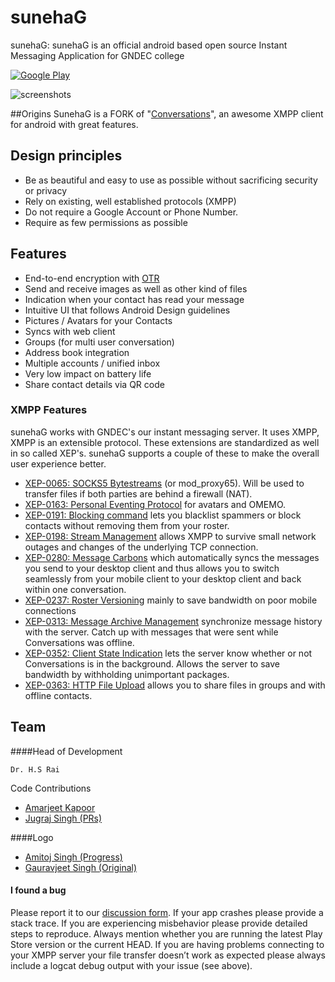 # sunehaG

sunehaG: sunehaG is an official android based open source Instant Messaging Application for GNDEC college

[![Google Play](/google-play-badge.png)](https://play.google.com/store/apps/details?id=in.gndec.sunehag)

![screenshots](https://raw.githubusercontent.com/siacs/Conversations/master/screenshots.png)

##Origins
SunehaG is a FORK of "[Conversations](https://github.com/siacs/Conversations)", an awesome XMPP client for android with great features.

## Design principles

* Be as beautiful and easy to use as possible without sacrificing security or
  privacy
* Rely on existing, well established protocols (XMPP)
* Do not require a Google Account or Phone Number.
* Require as few permissions as possible

## Features

* End-to-end encryption with [OTR](https://otr.cypherpunks.ca/)
* Send and receive images as well as other kind of files
* Indication when your contact has read your message
* Intuitive UI that follows Android Design guidelines
* Pictures / Avatars for your Contacts
* Syncs with web client
* Groups (for multi user conversation)
* Address book integration
* Multiple accounts / unified inbox
* Very low impact on battery life
* Share contact details via QR code


### XMPP Features

sunehaG works with GNDEC's our instant messaging server. It uses XMPP, XMPP is an
extensible protocol. These extensions are standardized as well in so called
XEP's. sunehaG supports a couple of these to make the overall user
experience better.
* [XEP-0065: SOCKS5 Bytestreams](http://xmpp.org/extensions/xep-0065.html) (or mod_proxy65). Will be used to transfer
  files if both parties are behind a firewall (NAT).
* [XEP-0163: Personal Eventing Protocol](http://xmpp.org/extensions/xep-0163.html) for avatars and OMEMO.
* [XEP-0191: Blocking command](http://xmpp.org/extensions/xep-0191.html) lets you blacklist spammers or block contacts
  without removing them from your roster.
* [XEP-0198: Stream Management](http://xmpp.org/extensions/xep-0198.html) allows XMPP to survive small network outages and
  changes of the underlying TCP connection.
* [XEP-0280: Message Carbons](http://xmpp.org/extensions/xep-0280.html) which automatically syncs the messages you send to
  your desktop client and thus allows you to switch seamlessly from your mobile
  client to your desktop client and back within one conversation.
* [XEP-0237: Roster Versioning](http://xmpp.org/extensions/xep-0237.html) mainly to save bandwidth on poor mobile connections
* [XEP-0313: Message Archive Management](http://xmpp.org/extensions/xep-0313.html) synchronize message history with the
  server. Catch up with messages that were sent while Conversations was
  offline.
* [XEP-0352: Client State Indication](http://xmpp.org/extensions/xep-0352.html) lets the server know whether or not
  Conversations is in the background. Allows the server to save bandwidth by
  withholding unimportant packages.
* [XEP-0363: HTTP File Upload](http://xmpp.org/extensions/xep-0363.html) allows you to share files in groups
  and with offline contacts.

## Team

####Head of Development

	Dr. H.S Rai

Code Contributions

   * [Amarjeet Kapoor](https://github.com/amarjeetkapoor1)
   * [Jugraj Singh (PRs)](https://github.com/jugrajsingh)

####Logo

   * [Amitoj Singh (Progress)](https://github.com/amitojsingh)
   * [Gauravjeet Singh (Original)](https://github.com/GauravjeetSingh)

#### I found a bug

Please report it to our [discussion form][discussion]. If your app crashes please
provide a stack trace. If you are experiencing misbehavior please provide
detailed steps to reproduce. Always mention whether you are running the latest
Play Store version or the current HEAD. If you are having problems connecting to
your XMPP server your file transfer doesn’t work as expected please always
include a logcat debug output with your issue (see above).

[discussion]: https://ISSUE_URL
